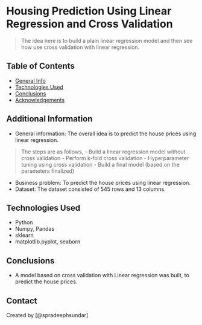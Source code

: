 # Housing Prediction Using Linear Regression and Cross Validation
> The idea here is to build a plain linear regression model and then see how use cross validation with linear regression. 

## Table of Contents
* [General Info](#general-information)
* [Technologies Used](#technologies-used)
* [Conclusions](#conclusions)
* [Acknowledgements](#acknowledgements)

## Additional Information
- General information: The overall idea is to predict the house prices using linear regression. 
> The steps are as follows, 
    - Build a linear regression model without cross validation 
    - Perform k-fold cross validation 
    - Hyperparameter tuning using cross validation 
    - Build a final model (based on the parameters finalized)
- Business problem: To predict the house prices using linear regression. 
- Dataset: The dataset consisted of 545 rows and 13 columns.

## Technologies Used
- Python
- Numpy, Pandas
- sklearn
- matplotlib.pyplot, seaborn

## Conclusions
- A model based on cross validation with Linear regression was built, to predict the house prices.

## Contact
Created by [@spradeephsundar]

